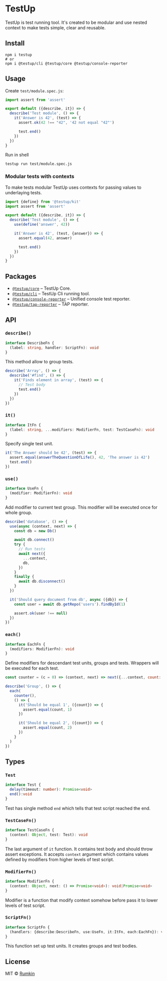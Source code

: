 # TestUp

TestUp is test running tool. It's created to be modular and use nested context
to make tests simple, clear and reusable.

## Install

```shell
npm i testup
# or
npm i @testup/cli @testup/core @testup/console-reporter
```

## Usage

Create `test/module.spec.js`:

```js
import assert from 'assert'

export default ({describe, it}) => {
  describe('Test module', () => {
    it('Answer is 42', (test) => {
      assert.ok(42 !== "42", '42 not equal "42"')

      test.end()
    })
  })
}
```

Run in shell

```shell
testup run test/module.spec.js
```

### Modular tests with contexts

To make tests modular TestUp uses contexts for passing values
to underlaying tests.

```js
import {define} from '@testup/kit'
import assert from 'assert'

export default ({describe, it}) => {
  describe('Test module', () => {
    use(define('answer', 42))

    it('Answer is 42', (test, {answer}) => {
      assert.equal(42, answer)

      test.end()
    })
  })
}
```

## Packages

* [`@testup/core`](packages/@testup/core) – TestUp Core.
* [`@testup/cli`](packages/@testup/cli) – TestUp Cli running tool.
* [`@testup/console-reporter`](packages/@testup/console-reporter) – Unified console test reporter.
* [`@testup/tap-reporter`](packages/@testup/tap-reporter) – TAP reporter.

## API

### `describe()`
```ts
interface DescribeFn {
  (label: string, handler: ScriptFn): void
}
```

This method allow to group tests.

```js
describe('Array', () => {
  describe('#find', () => {
    it('Finds element in array', (test) => {
      // Test body
      test.end()
    })
  })
})
```

### `it()`
```ts
interface ItFn {
  (label: string, ...modifiers: ModifierFn, test: TestCaseFn): void
}
```

Specify single test unit.

```js
it('The Answer should be 42', (test) => {
  assert.equal(answerTheQuestionOfLife(), 42, 'The answer is 42')
  test.end()
})
```

### `use()`

```ts
interface UseFn {
  (modifier: ModifierFn): void
}
```

Add modifier to current test group. This modifier will be executed once for whole
group.

```js
describe('database', () => {
  use(async (context, next) => {
    const db = new Db()

    await db.connect()
    try {
      // Run tests
      await next({
        ...context,
        db,
      })
    }
    finally {
      await db.disconnect()
    }
  })

  it('Should query document from db', async ({db}) => {
    const user = await db.getRepo('users').findById(1)

    assert.ok(user !== null)
  })
})
```

### `each()`

```ts
interface EachFn {
  (modifiers: ModifierFn): void
}
```

Define modifiers for descendant test units, groups and tests. Wrappers will be
executed for each test.

```js
const counter = (c = 0) => (context, next) => next({...context, count: ++c})

describe('Group', () => {
  each(
    counter(),
    () => {
      it('Should be equal 1', ({count}) => {
        assert.equal(count, 1)
      })

      it('Should be equal 2', ({count}) => {
        assert.equal(count, 2)
      })
    }
  )
})
```

## Types

### `Test`
```ts
interface Test {
  delay(timeout: number): Promise<void>
  end():void
}
```

Test has single method `end` which tells that test script reached the end.

### `TestCaseFn()`
```ts
interface TestCaseFn {
  (context: Object, test: Test): void
}
```

The last argument of `it` function. It contains test body and should throw
assert exceptions. It accepts `context` argument which contains values
defined by modifiers from higher levels of test script.

### `ModifierFn()`
```ts
interface ModifierFn {
  (context: Object, next: () => Promise<void>): void|Promise<void>
}
```

Modifier is a function that modify context somehow before pass it to lower
levels of test script.

### `ScriptFn()`
```ts
interface ScriptFn {
  (handlers: {describe:DescribeFn, use:UseFn, it:ItFn, each:EachFn}): void
}
```

This function set up test units. It creates groups and test bodies.

## License

MIT © [Rumkin](https://rumk.in)

